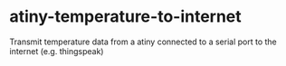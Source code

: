 atiny-temperature-to-internet
=============================

Transmit temperature data from a atiny connected to a serial port to the internet (e.g. thingspeak)
